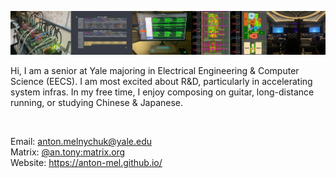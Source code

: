 ![Banner](./github_banner.png)

Hi, I am a senior at Yale majoring in Electrical Engineering & Computer Science (EECS). I am most excited about R&D, particularly in accelerating system infras. In my free time, I enjoy composing on guitar, long-distance running, or studying Chinese & Japanese.

<img src="https://komarev.com/ghpvc/?username=anton-mel&style=flat-square&color=blue" alt=""/></img>

Email: anton.melnychuk@yale.edu <br>
Matrix: [@an.tony:matrix.org](https://matrix.to/#/@an.tony:matrix.org) <br>
Website: https://anton-mel.github.io/ <br>
